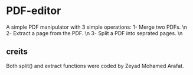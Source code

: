 # PDF-editor
A simple PDF manipulator with 3 simple operations:
1- Merge two PDFs. \n
2- Extract a page from the PDF. \n
3- Split a PDF into seprated pages. \n
## creits
Both split() and extract functions were coded by Zeyad Mohamed Arafat.
